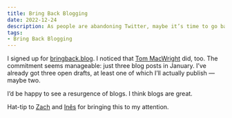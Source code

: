 ```yaml
---
title: Bring Back Blogging
date: 2022-12-24
description: As people are abandoning Twitter, maybe it’s time to go back to writing blogs. Sign up at bringback.blog and write three posts in January. They don’t have to be long. Look at how short this post is…
tags:
- Bring Back Blogging
---
```


I signed up for [bringback.blog](https://bringback.blog/).
I noticed that [Tom MacWright](https://macwright.com/) did, too.
The commitment seems manageable: just three blog posts in January.
I’ve already got three open drafts, at least one of which I’ll actually publish — maybe two.

I’d be happy to see a resurgence of blogs.
I think blogs are great.

Hat-tip to [Zach](https://www.zachleat.com/) and [Inês](https://ines.omg.lol/) for bringing this to my attention.

